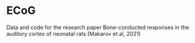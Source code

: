 # ECoG

Data and code for the research paper
Bone-conducted responses in the auditory cortex of neonatal rats (Makarov et.al, 2021)
